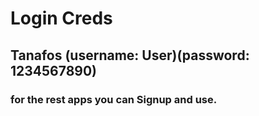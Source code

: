 # Login Creds

## Tanafos (username: User)(password: 1234567890)

### for the rest apps you can Signup and use. 
